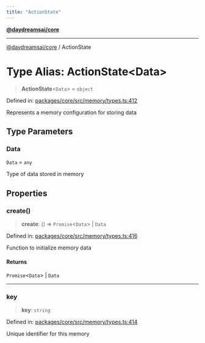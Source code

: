 ```yaml
---
title: "ActionState"
---
```


[**@daydreamsai/core**](./api-reference.md)

***

[@daydreamsai/core](./api-reference.md) / ActionState

# Type Alias: ActionState\<Data\>

> **ActionState**\<`Data`\> = `object`

Defined in: [packages/core/src/memory/types.ts:412](https://github.com/dojoengine/daydreams/blob/95678f46ea3908883ec80d853a28c9f23ca4f5c2/packages/core/src/memory/types.ts#L412)

Represents a memory configuration for storing data

## Type Parameters

### Data

`Data` = `any`

Type of data stored in memory

## Properties

### create()

> **create**: () => `Promise`\<`Data`\> \| `Data`

Defined in: [packages/core/src/memory/types.ts:416](https://github.com/dojoengine/daydreams/blob/95678f46ea3908883ec80d853a28c9f23ca4f5c2/packages/core/src/memory/types.ts#L416)

Function to initialize memory data

#### Returns

`Promise`\<`Data`\> \| `Data`

***

### key

> **key**: `string`

Defined in: [packages/core/src/memory/types.ts:414](https://github.com/dojoengine/daydreams/blob/95678f46ea3908883ec80d853a28c9f23ca4f5c2/packages/core/src/memory/types.ts#L414)

Unique identifier for this memory
